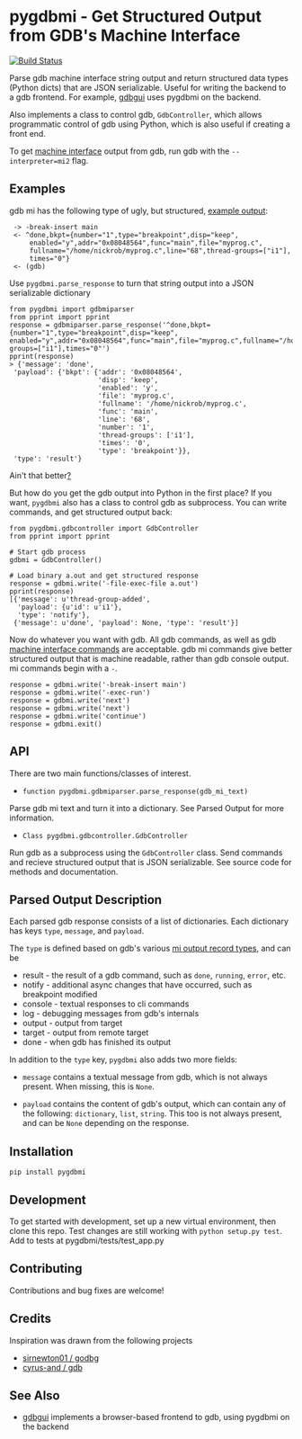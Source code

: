 # pygdbmi - Get Structured Output from GDB's Machine Interface

[![Build Status](https://travis-ci.org/cs01/pygdbmi.svg?branch=master)](https://travis-ci.org/cs01/pygdbmi)

Parse gdb machine interface string output and return structured data types (Python dicts) that are JSON serializable. Useful for writing the backend to a gdb frontend. For example, [gdbgui](https://github.com/cs01/gdbgui) uses pygdbmi on the backend.

Also implements a class to control gdb, `GdbController`, which allows programmatic control of gdb using Python, which is also useful if creating a front end.

To get [machine interface](https://sourceware.org/gdb/onlinedocs/gdb/GDB_002fMI.html) output from gdb, run gdb with the `--interpreter=mi2` flag.


## Examples
gdb mi has the following type of ugly, but structured, [example output](https://sourceware.org/gdb/onlinedocs/gdb/GDB_002fMI-Simple-Examples.html#GDB_002fMI-Simple-Examples):

     -> -break-insert main
     <- ^done,bkpt={number="1",type="breakpoint",disp="keep",
         enabled="y",addr="0x08048564",func="main",file="myprog.c",
         fullname="/home/nickrob/myprog.c",line="68",thread-groups=["i1"],
         times="0"}
     <- (gdb)


Use `pygdbmi.parse_response` to turn that string output into a JSON serializable dictionary

    from pygdbmi import gdbmiparser
    from pprint import pprint
    response = gdbmiparser.parse_response('^done,bkpt={number="1",type="breakpoint",disp="keep", enabled="y",addr="0x08048564",func="main",file="myprog.c",fullname="/home/nickrob/myprog.c",line="68",thread-groups=["i1"],times="0"')
    pprint(response)
    > {'message': 'done',
     'payload': {'bkpt': {'addr': '0x08048564',
                          'disp': 'keep',
                          'enabled': 'y',
                          'file': 'myprog.c',
                          'fullname': '/home/nickrob/myprog.c',
                          'func': 'main',
                          'line': '68',
                          'number': '1',
                          'thread-groups': ['i1'],
                          'times': '0',
                          'type': 'breakpoint'}},
     'type': 'result'}

Ain't that better[?](https://www.youtube.com/watch?v=9-6GuttRWGE)

But how do you get the gdb output into Python in the first place? If you want, `pygdbmi` also has a class to control gdb as subprocess. You can write commands, and get structured output back:

    from pygdbmi.gdbcontroller import GdbController
    from pprint import pprint

    # Start gdb process
    gdbmi = GdbController()

    # Load binary a.out and get structured response
    response = gdbmi.write('-file-exec-file a.out')
    pprint(response)
    [{'message': u'thread-group-added',
      'payload': {u'id': u'i1'},
      'type': 'notify'},
     {'message': u'done', 'payload': None, 'type': 'result'}]

Now do whatever you want with gdb. All gdb commands, as well as gdb [machine interface commands]((https://sourceware.org/gdb/onlinedocs/gdb/GDB_002fMI-Input-Syntax.html#GDB_002fMI-Input-Syntax)) are acceptable. gdb mi commands give better structured output that is machine readable, rather than gdb console output. mi commands begin with a `-`.

    response = gdbmi.write('-break-insert main')
    response = gdbmi.write('-exec-run')
    response = gdbmi.write('next')
    response = gdbmi.write('next')
    response = gdbmi.write('continue')
    response = gdbmi.exit()

## API
There are two main functions/classes of interest.

* `function pygdbmi.gdbmiparser.parse_response(gdb_mi_text)`

Parse gdb mi text and turn it into a dictionary. See Parsed Output for more information.

* `Class pygdbmi.gdbcontroller.GdbController`

Run gdb as a subprocess using the `GdbController` class. Send commands and recieve structured output that is JSON serializable. See source code for methods and documentation.


## Parsed Output Description
Each parsed gdb response consists of a list of dictionaries. Each dictionary has keys `type`, `message`, and `payload`.

The `type` is defined based on gdb's various [mi output record types]((https://sourceware.org/gdb/onlinedocs/gdb/GDB_002fMI-Output-Records.html#GDB_002fMI-Output-Records)), and can be

* result - the result of a gdb command, such as `done`, `running`, `error`, etc.
* notify - additional async changes that have occurred, such as breakpoint modified
* console - textual responses to cli commands
* log - debugging messages from gdb's internals
* output - output from target
* target - output from remote target
* done - when gdb has finished its output

In addition to the `type` key, `pygdbmi` also adds two more fields:

* `message` contains a textual message from gdb,  which is not always present. When missing, this is `None`.

* `payload` contains the content of gdb's output, which can contain any of the following: `dictionary`, `list`, `string`. This too is not always present, and can be `None` depending on the response.

## Installation

    pip install pygdbmi

## Development

To get started with development, set up a new virtual environment, then clone this repo. Test changes are still working with `python setup.py test`. Add to tests at pygdbmi/tests/test_app.py

## Contributing

Contributions and bug fixes are welcome!

## Credits

Inspiration was drawn from the following projects

* [sirnewton01 / godbg](https://github.com/sirnewton01/godbg)
* [cyrus-and / gdb](https://github.com/cyrus-and/gdb)

## See Also

* [gdbgui](https://github.com/cs01/gdbgui) implements a browser-based frontend to gdb, using pygdbmi on the backend
